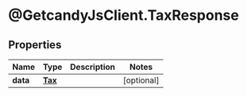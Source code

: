 # @GetcandyJsClient.TaxResponse

## Properties

Name | Type | Description | Notes
------------ | ------------- | ------------- | -------------
**data** | [**Tax**](Tax.md) |  | [optional] 


